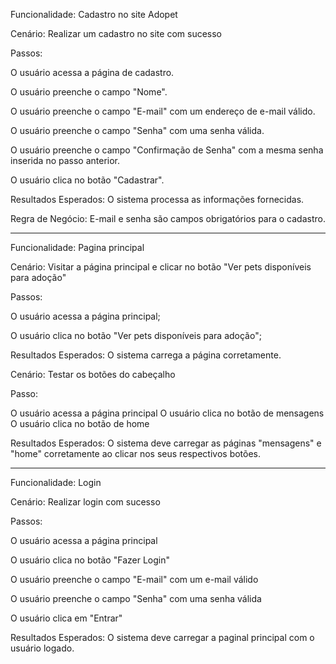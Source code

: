 Funcionalidade: Cadastro no site Adopet

Cenário: Realizar um cadastro no site com sucesso

Passos:

O usuário acessa a página de cadastro.

O usuário preenche o campo "Nome".


O usuário preenche o campo "E-mail" com um endereço de e-mail válido.


O usuário preenche o campo "Senha" com uma senha válida.


O usuário preenche o campo "Confirmação de Senha" com a mesma senha inserida no passo anterior.


O usuário clica no botão "Cadastrar".

Resultados Esperados:
O sistema processa as informações fornecidas.

Regra de Negócio:
E-mail e senha são campos obrigatórios para o cadastro.

--------------------------------------------------------------------------------------------------

Funcionalidade: Pagina principal

Cenário: Visitar a página principal e clicar no botão "Ver pets disponíveis para adoção"

Passos:

O usuário acessa a página principal;

O usuário clica no botão "Ver pets disponíveis para adoção";

Resultados Esperados:
O sistema carrega a página corretamente.

Cenário: Testar os botões do cabeçalho

Passo: 

O usuário acessa a página principal
O usuário clica no botão de mensagens
O usuário clica no botão de home

Resultados Esperados:
O sistema deve carregar as páginas "mensagens" e "home" corretamente ao clicar nos seus respectivos botões.

--------------------------------------------------------------------------------------------------

Funcionalidade: Login

Cenário: Realizar login com sucesso

Passos:

O usuário acessa a página principal

O usuário clica no botão "Fazer Login"

O usuário preenche o campo "E-mail" com um e-mail válido

O usuário preenche o campo "Senha" com uma senha válida

O usuário clica em "Entrar"

Resultados Esperados:
O sistema deve carregar a paginal principal com o usuário logado.